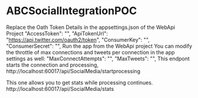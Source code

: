 # ABCSocialIntegrationPOC
Replace the Oath Token Details in the appsettings.json of the WebApi Project "AccessToken": "", "ApiTokenUrl": "https://api.twitter.com/oauth2/token", "ConsumerKey": "", "ConsumerSecret": "", Run the app from the WebApi project
You can modify the throttle of max connections and tweets per connection in the app settings as well:
    "MaxConnectAttempts": "",  "MaxTweets": "",
This endpont starts the connection and processing, http://localhost:60017/api/SocialMedia/startprocessing

This one allows you to get stats while processing continues. http://localhost:60017/api/SocialMedia/stats
